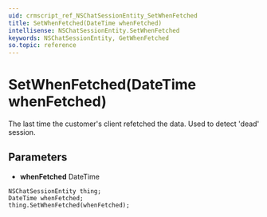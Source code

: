 ```yaml
---
uid: crmscript_ref_NSChatSessionEntity_SetWhenFetched
title: SetWhenFetched(DateTime whenFetched)
intellisense: NSChatSessionEntity.SetWhenFetched
keywords: NSChatSessionEntity, GetWhenFetched
so.topic: reference
---
```


# SetWhenFetched(DateTime whenFetched)

The last time the customer&apos;s client refetched the data. Used to detect &apos;dead&apos; session.

## Parameters

* **whenFetched** DateTime

```crmscript
NSChatSessionEntity thing;
DateTime whenFetched;
thing.SetWhenFetched(whenFetched);
```


